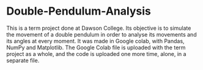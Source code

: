 # Double-Pendulum-Analysis

This is a term project done at Dawson College. Its objective is to simulate the movement of a double pendulum in order to analyse its movements and its angles at every moment. It was made in Google colab, with Pandas, NumPy and Matplotlib. The Google Colab file is uploaded with the term project as a whole, and the code is uploaded one more time, alone, in a separate file.
